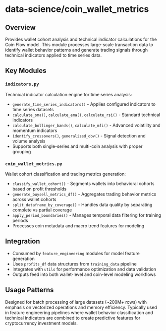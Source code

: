 # data-science/coin_wallet_metrics

## Overview
Provides wallet cohort analysis and technical indicator calculations for the Coin Flow model. This module processes large-scale transaction data to identify wallet behavior patterns and generate trading signals through technical indicators applied to time series data.

## Key Modules

### `indicators.py`
Technical indicator calculation engine for time series analysis:
- `generate_time_series_indicators()` - Applies configured indicators to time series datasets
- `calculate_sma()`, `calculate_ema()`, `calculate_rsi()` - Standard technical indicators
- `calculate_bollinger_bands()`, `calculate_mfi()` - Advanced volatility and momentum indicators
- `identify_crossovers()`, `generalized_obv()` - Signal detection and volume analysis
- Supports both single-series and multi-coin analysis with proper grouping

### `coin_wallet_metrics.py`
Wallet cohort classification and trading metrics generation:
- `classify_wallet_cohort()` - Segments wallets into behavioral cohorts based on profit thresholds
- `generate_buysell_metrics_df()` - Aggregates trading behavior metrics across wallet cohorts
- `split_dataframe_by_coverage()` - Handles data quality by separating complete vs partial coverage
- `apply_period_boundaries()` - Manages temporal data filtering for training periods
- Processes coin metadata and macro trend features for modeling

## Integration
- Consumed by `feature_engineering` modules for model feature generation
- Uses `profits_df` data structures from `training_data` pipeline
- Integrates with `utils` for performance optimization and data validation
- Outputs feed into both wallet-level and coin-level modeling workflows

## Usage Patterns
Designed for batch processing of large datasets (~200M+ rows) with emphasis on vectorized operations and memory efficiency. Typically used in feature engineering pipelines where wallet behavior classification and technical indicators are combined to create predictive features for cryptocurrency investment models.
